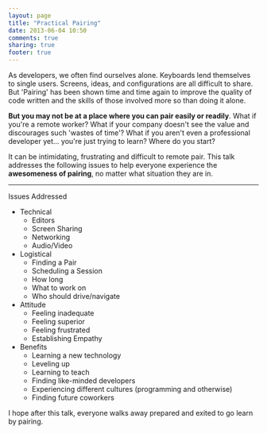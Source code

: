 ```yaml
---
layout: page
title: "Practical Pairing"
date: 2013-06-04 10:50
comments: true
sharing: true
footer: true
---
```


As developers, we often find ourselves alone.  Keyboards lend themselves to single users.  Screens, ideas, and configurations are all difficult to share.  But 'Pairing' has been shown time and time again to improve the quality of code written and the skills of those involved more so than doing it alone.

**But you may not be at a place where you can pair easily or readily**.  What if you're a remote worker?  What if your company doesn't see the value and discourages such 'wastes of time'?  What if you aren't even a professional developer yet... you're just trying to learn?  Where do you start?

It can be intimidating, frustrating and difficult to remote pair.  This talk addresses the following issues to help everyone experience the **awesomeness of pairing**, no matter what situation they are in.  

--- 
Issues Addressed

* Technical
    - Editors
    - Screen Sharing
    - Networking
    - Audio/Video
* Logistical
    - Finding a Pair
    - Scheduling a Session
    - How long
    - What to work on
    - Who should drive/navigate
* Attitude
    - Feeling inadequate
    - Feeling superior
    - Feeling frustrated
    - Establishing Empathy
* Benefits
    - Learning a new technology
    - Leveling up 
    - Learning to teach 
    - Finding like-minded developers
    - Experiencing different cultures (programming and otherwise)
    - Finding future coworkers

I hope after this talk, everyone walks away prepared and exited to go learn by pairing.
